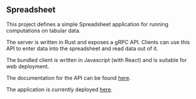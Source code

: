## Spreadsheet
This project defines a simple Spreadsheet application for running computations
on tabular data.

The server is written in Rust and exposes a gRPC API. Clients can use this API
to enter data into the spreadsheet and read data out of it.

The bundled client is written in Javascript (with React) and is suitable for web deployment.

The documentation for the API can be found [here](src/proto/grpc/doc/).

The application is currently deployed [here](https://yellowpapersun.com/projects/spreadsheet").
